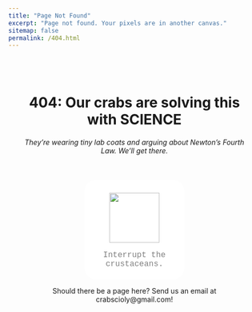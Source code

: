 ```yaml
---
title: "Page Not Found"
excerpt: "Page not found. Your pixels are in another canvas."
sitemap: false
permalink: /404.html
---
```


<style>
    #interrupt {
        font-family: "courier"
    }

    button {
        border-radius:12%;
        background-color: white;
        border: none;
        color: grey;
        padding: 20px 20px 0px;
        text-align: center;
        text-decoration: none;
        display: inline-block;
        font-size: 16px;
        cursor: pointer;
        height:200px;
        width:200px;
    } 

    button:hover {
        background-color: grey;
        color: white;
    }

    .email-reverse {
    unicode-bidi: bidi-override;
    direction: rtl;
    display: inline-block;
    }
</style>

<div style="text-align: center; padding: 20px">
  <br>
  <h1>404: Our crabs are solving this with SCIENCE</h1>
  <h6>They’re wearing tiny lab coats and arguing about Newton’s Fourth Law. We’ll get there.</h6>
  <br>
  <button onclick="document.location='/'">
    <img src="/assets/images/crabso.png" style="width:100px;height:100px;">
    <p id="interrupt">Interrupt the <br>crustaceans.</p>
  </button>
  

  <p>Should there be a page here? Send us an email at <span class="email-reverse">moc.liamg@yloicsbarc</span>!</p>
</div>
